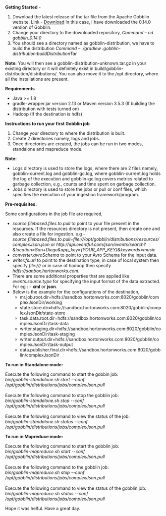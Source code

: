 <strong>Getting Started</strong> - 
<ol>
  <li>Download the latest release of the tar file from the Apache Gobblin website.
    Link -  <a href="https://gobblin.apache.org/download/">Download</a>
    In this case, I have downloaded the 0.14.0 version of Gobblin.
  <li>Change your directory to the downloaded repository,
    <i>Command – cd gobblin_0.14.0</i>
  </li>
  <li>You should see a directory named as gobblin-distribution, we have to build the distribution
    <i>Command – ./gradlew :gobblin-distribution:buildDistributionTar</i>
  </li>
</ol>

<p><b>Note:</b> You will then see a gobblin-distribution-unknown.tar.gz in your existing directory or it will definitely exist in build/gobblin-distribution/distributions/. You can also move it to the /opt directory, where all the installations are present.</p>

<strong>Requirements</strong>
<ul>
  <li>Java >= 1.8</li>
  <li>gradle-wrapper.jar version 2.13 or Maven version 3.5.3 (If building the distribution with tests turned on)</li>
  <li>Hadoop (If the destination is hdfs)</li>
</ul>

<strong>Instructions to run your first Gobblin job</strong>
<ol>
  <li>Change your directory to where the distribution is built.</li>
  <li>Create 2 directories namely, logs and jobs.</li>
  <li>Once directories are created, the jobs can be run in two modes, standalone and mapreduce mode.</li>
</ol>

<b>Note:</b>
<ul>
  <li>Logs directory is used to store the logs, where there are 2 files namely, gobblin-current.log and gobblin-gc.log, where gobblin-current.log holds the log of the execution and gobblin-gc.log covers metrics related to garbage collection, e.g., counts and time spent on garbage collection.
  </li>
  <li>
    Jobs directory is used to store the jobs or pull or conf files, which specifies the execution of your ingestion framework/program.
  </li>
</ul>

<strong>Pre-requisites:</strong>
<p>
  Some configurations in the job file are required,
  <ul>
    <li><i>source.filebased.files.to.pull</i> to point to your file present in the resources. If the resources directory is not present, then create one and also create a file for ingestion. e.g - <i>source.filebased.files.to.pull=file:///opt/gobblin/distributions/resources/complexJson.json</i> or <i>http://api.eventful.com/json/events/search?&location=San+Diego&app_key={YOUR_APP_KEY}&keywords=music</i>
    </li>
    <li>
      <i>converter.avroSchema</i> to point to your Avro Schema for the input data.
    </li>
    <li>
      <i>writer.fs.uri</i> to point to the destination type, in case of local system then specify <i>file:///</i> or in case of hadoop then specify <i>hdfs://sanbox.hortonworks.com</i>.
    </li>
    <li>
      There are some additional properties that are applied like <i>events.source.type</i> for specifying the input format of the data extracted. For eg : - <b>xml</b> or <b>json</b>.
    </li>
    <li>
      Below is the example for the configurations of the destination,
      <ul>
        <li>mr.job.root.dir=hdfs://sandbox.hortonworks.com:8020/gobblin/complexJsonDir/working</li>
        <li>state.store.dir=hdfs://sandbox.hortonworks.com:8020/gobblin/complexJsonDir/state-store</li>
        <li>task.data.root.dir=hdfs://sandbox.hortonworks.com:8020/gobblin/complexJsonDir/task-data</li>
        <li>writer.staging.dir=hdfs://sandbox.hortonworks.com:8020/gobblin/complexJsonDir/task-staging</li>
        <li>writer.output.dir=hdfs://sandbox.hortonworks.com:8020/gobblin/complexJsonDir/task-output</li>
        <li>data.publisher.final.dir=hdfs://sandbox.hortonworks.com:8020/gobblin/complexJsonDir</li>
      </ul>
    </li>
  </ul>
</p>

<strong>To run in Standalone mode:</strong>
<p>
  Execute the following command to start the gobbin job: <br>
  <i>bin/gobblin-standalone.sh start
--conf /opt/gobblin/distributions/jobs/complexJson.pull</i>
  <br><br>
  Execute the following command to stop the gobblin job: <br>
  <i>bin/gobblin-standalone.sh stop
--conf /opt/gobblin/distributions/jobs/complexJson.pull</i>
  <br><br>
  Execute the following command to view the status of the job: <br>
  <i>bin/gobblin-standalone.sh status
--conf /opt/gobblin/distributions/jobs/complexJson.pull</i>
</p>

<strong>To run in Mapreduce mode:</strong>
<p>
  Execute the following command to start the gobblin job: <br>
  <i>bin/gobblin-mapreduce.sh start
--conf /opt/gobblin/distributions/jobs/complexJson.pull</i>
  <br><br>
  Execute the following command to the gobblin job: <br>
  <i>bin/gobblin-mapreduce.sh stop
--conf /opt/gobblin/distributions/jobs/complexJson.pull</i>
  <br><br>
  Execute the following command to view the status of the gobblin job: <br>
  <i>bin/gobblin-mapreduce.sh status
--conf /opt/gobblin/distributions/jobs/complexJson.pull</i>
</p>

<p>
  Hope it was helful. Have a great day.
</p>
